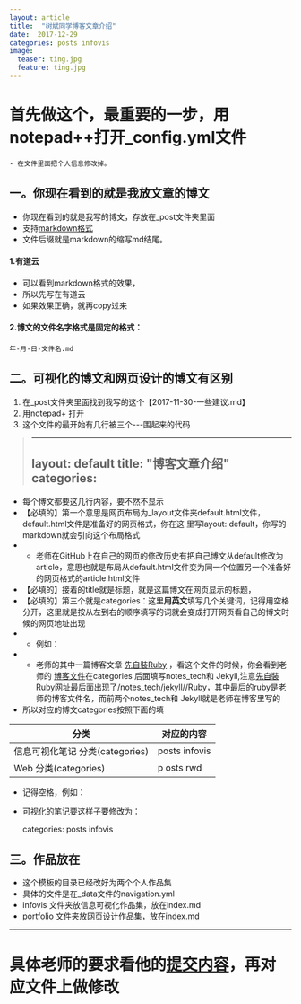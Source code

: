 ```yaml
---
layout: article
title:  "树斌同学博客文章介绍"
date:  2017-12-29
categories: posts infovis 
image:
  teaser: ting.jpg
  feature: ting.jpg
---
```



# 首先做这个，最重要的一步，用notepad++打开_config.yml文件
	- 在文件里面把个人信息修改掉。
	
## 一。你现在看到的就是我放文章的博文
 - 你现在看到的就是我写的博文，存放在_post文件夹里面
 - 支持[markdown格式](https://www.jianshu.com/p/q81RER)
 - 文件后缀就是markdown的缩写md结尾。
#### 1.有道云
 - 可以看到markdown格式的效果，
 - 所以先写在有道云
 - 如果效果正确，就再copy过来
#### 2.博文的文件名字格式是固定的格式：
```
年-月-日-文件名.md
```

## 二。可视化的博文和网页设计的博文有区别
 1. 在_post文件夹里面找到我写的这个【2017-11-30-一些建议.md】
 2. 用notepad+ 打开
 3. 这个文件的最开始有几行被三个---围起来的代码

> ---
> layout: default
> title:  "博客文章介绍"
> categories:  
> ---

 - 每个博文都要这几行内容，要不然不显示
 - 【必填的】第一个意思是网页布局为_layout文件夹default.html文件，default.html文件是准备好的网页格式，你在这 里写layout: default，你写的markdown就会引向这个布局格式
 - - 老师在GitHub上在自己的网页的修改历史有把自己博文从default修改为article，意思也就是布局从default.html文件变为同一个位置另一个准备好的网页格式的article.html文件
 - 【必填的】接着的title就是标题，就是这篇博文在网页显示的标题，
 - 【必填的】第三个就是categories：这里**用英文**填写几个关键词，记得用空格分开，这里就是按从左到右的顺序填写的词就会变成打开网页看自己的博文时候的网页地址出现
 - - 例如：
 - - 老师的其中一篇博客文章 [先自裝Ruby](https://hanteng.github.io/notes_tech/jekyll/Ruby/) ，看这个文件的时候，你会看到老师的 [博客文件](https://github.com/hanteng/hanteng.github.io/blob/master/_posts/2017-11-30-Ruby.md)在categories 后面填写notes_tech和 Jekyll,注意[先自裝Ruby](https://hanteng.github.io/notes_tech/jekyll/Ruby/)网址最后面出现了/notes_tech/jekyll//Ruby，其中最后的ruby是老师的博客文件名，而前两个notes_tech和 Jekyll就是老师在博客里写的
 - 所以对应的博文categories按照下面的填

分类|对应的内容
-|-
信息可视化笔记 分类(categories)| posts  infovis
Web  分类(categories)|p osts rwd 

 - 记得空格，例如：
 - 可视化的笔记要这样子要修改为：

	categories: posts  infovis

## 三。作品放在
- 这个模板的目录已经改好为两个个人作品集
- 具体的文件是在_data文件的navigation.yml
- infovis 文件夹放信息可视化作品集，放在index.md
- portfolio 文件夹放网页设计作品集，放在index.md


----

# 具体老师的要求看他的[提交内容](https://github.com/hanteng/hanteng.github.io/commits/master)，再对应文件上做修改